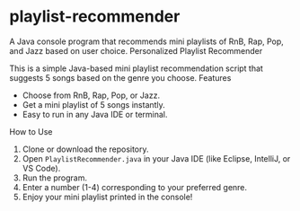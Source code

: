 # playlist-recommender
A Java console program that recommends mini playlists of RnB, Rap, Pop, and Jazz based on user choice.
Personalized Playlist Recommender

This is a simple Java-based mini playlist recommendation script that suggests 5 songs based on the genre you choose. 
Features
- Choose from RnB, Rap, Pop, or Jazz.
- Get a mini playlist of 5 songs instantly.
- Easy to run in any Java IDE or terminal.

How to Use
1. Clone or download the repository.
2. Open `PlaylistRecommender.java` in your Java IDE (like Eclipse, IntelliJ, or VS Code).
3. Run the program.
4. Enter a number (1-4) corresponding to your preferred genre.
5. Enjoy your mini playlist printed in the console!



